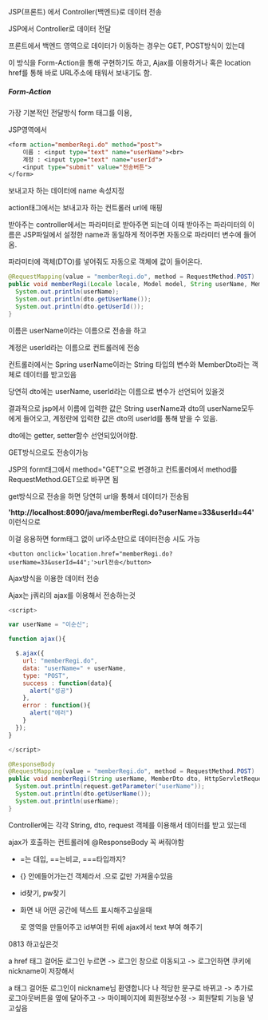 JSP(프론트)  에서 Controller(백엔드)로 데이터 전송

JSP에서 Controller로 데이터 전달

프론트에서 백엔드 영역으로 데이터가 이동하는 경우는 GET, POST방식이 있는데

이 방식을 Form-Action을 통해 구현하기도 하고, Ajax를 이용하거나 혹은 location href를 통해 바로 URL주소에 태워서 보내기도 함.



##### Form-Action

가장 기본적인 전달방식 form 태그를 이용,

JSP영역에서

```jsp
<form action="memberRegi.do" method="post">
	이름 : <input type="text" name="userName"><br>
	계정 : <input type="text" name="userId">
	<input type="submit" value="전송버튼">
</form>
```

보내고자 하는 데이터에 name 속성지정

action태그에서는 보내고자 하는 컨트롤러 url에 매핑

받아주는 controller에서는 파라미터로 받아주면 되는데 이때 받아주는 파라미터의 이름은 JSP파일에서 설정한 name과 동일하게 적어주면 자동으로 파라미터 변수에 들어옴.

파라미터에 객체(DTO)를 넣어줘도 자동으로 객체에 값이 들어온다.

```java
@RequestMapping(value = "memberRegi.do", method = RequestMethod.POST)
public void memberRegi(Locale locale, Model model, String userName, MemberDto dto) {
  System.out.println(userName);
  System.out.println(dto.getUserName());
  System.out.println(dto.getUserId());
}
```

이름은 userName이라는 이름으로 전송을 하고

계정은 userId라는 이름으로 컨트롤러에 전송

컨트롤러에서는 Spring userName이라는 String 타입의 변수와 MemberDto라는 객체로 데이터를 받고있음

당연히 dto에는 userName, userId라는 이름으로 변수가 선언되어 있을것

결과적으로 jsp에서 이름에 입력한 값은 String userName과 dto의 userName모두에게 들어오고, 계정란에 입력한 값은 dto의 userId를 통해 받을 수 있음.

dto에는 getter, setter함수 선언되있어야함.



GET방식으로도 전송이가능

JSP의 form태그에서 method="GET"으로 변경하고 컨트롤러에서 method를 RequestMethod.GET으로 바꾸면 됨

get방식으로 전송을 하면 당연히 url을 통해서 데이터가 전송됨 

**'http://localhost:8090/java/memberRegi.do?userName=33&userId=44'** 이런식으로

이걸 응용하면 form태그 없이 url주소만으로 데이터전송 시도 가능

```
<button onclick='location.href="memberRegi.do?userName=33&userId=44";'>url전송</button>
```



Ajax방식을 이용한 데이터 전송

Ajax는 j쿼리의 ajax를 이용해서 전송하는것

```js
<script>

var userName = "이순신";

function ajax(){

  $.ajax({
    url: "memberRegi.do",
    data: "userName=" + userName,
    type: "POST",
    success : function(data){
      alert("성공")
    },
    error : function(){
      alert("에러")		
    }
  });
}

</script>
```

```java
@ResponseBody
@RequestMapping(value = "memberRegi.do", method = RequestMethod.POST)
public void memberRegi(String userName, MemberDto dto, HttpServletRequest request) {
  System.out.println(request.getParameter("userName"));
  System.out.println(dto.getUserName());
  System.out.println(userName);
}
```

Controller에는 각각 String, dto, request 객체를 이용해서 데이터를 받고 있는데

ajax가 호출하는 컨트롤러에 @ResponseBody 꼭 써줘야함



- =는 대입, ==는비교, ===타입까지?
- {} 안에들어가는건 객체라서 .으로 값만 가져올수있음

- id찾기, pw찾기

- 화면 내 어떤 공간에 텍스트 표시해주고싶을때 <div>로 영역을 만들어주고 id부여한 뒤에 ajax에서 text 부여 해주기





0813 하고싶은것

a href 태그 걸어둔 로그인 누르면 -> 로그인 창으로 이동되고 -> 로그인하면 쿠키에 nickname이 저장해서

a 태그 걸어둔 로그인이 nickname님 환영합니다 나 적당한 문구로 바뀌고 -> 추가로 로그아웃버튼을 옆에 달아주고 -> 마이페이지에 회원정보수정 -> 회원탈퇴 기능을 넣고싶음
